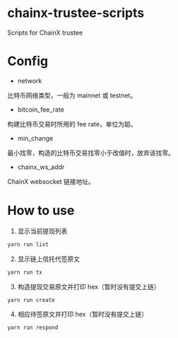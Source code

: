 # chainx-trustee-scripts

Scripts for ChainX trustee

# Config

- network

比特币网络类型，一般为 mainnet 或 testnet。

- bitcoin_fee_rate

构建比特币交易时所用的 fee rate，单位为聪。

- min_change

最小找零，构造的比特币交易找零小于改值时，放弃该找零。

- chainx_ws_addr

ChainX websocket 链接地址。

# How to use

1. 显示当前提现列表

```javascript
yarn run list
```

2. 显示链上信托代签原文

```javascript
yarn run tx
```

3. 构造提现交易原文并打印 hex（暂时没有提交上链）

```javascript
yarn run create
```

4. 相应待签原文并打印 hex（暂时没有提交上链）

```javascript
yarn run respond
```
